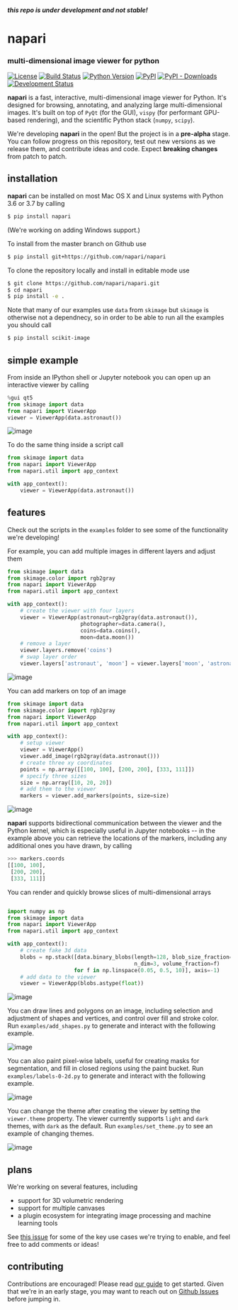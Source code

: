 #### **_this repo is under development and not stable!_**

# napari

### multi-dimensional image viewer for python

[![License](https://img.shields.io/pypi/l/napari.svg)](https://github.com/napari/napari/raw/master/LICENSE)
[![Build Status](https://api.cirrus-ci.com/github/Napari/napari.svg)](https://cirrus-ci.com/napari/napari)
[![Python Version](https://img.shields.io/pypi/pyversions/napari.svg)](https://python.org)
[![PyPI](https://img.shields.io/pypi/v/napari.svg)](https://pypi.org/project/napari)
[![PyPI - Downloads](https://img.shields.io/pypi/dm/napari.svg)](https://pypistats.org/packages/napari)
[![Development Status](https://img.shields.io/pypi/status/napari.svg)](https://github.com/napari/napari)

**napari** is a fast, interactive, multi-dimensional image viewer for Python. It's designed for browsing, annotating, and analyzing large multi-dimensional images. It's built on top of `PyQt` (for the GUI), `vispy` (for performant GPU-based rendering), and the scientific Python stack (`numpy`, `scipy`).

We're developing **napari** in the open! But the project is in a **pre-alpha** stage. You can follow progress on this repository, test out new versions as we release them, and contribute ideas and code. Expect **breaking changes** from patch to patch.

## installation

**napari** can be installed on most Mac OS X and Linux systems with Python 3.6 or 3.7 by calling 

```sh
$ pip install napari
```

(We're working on adding Windows support.)

To install from the master branch on Github use

```sh
$ pip install git+https://github.com/napari/napari
```

To clone the repository locally and install in editable mode use

```sh
$ git clone https://github.com/napari/napari.git
$ cd napari
$ pip install -e .
```

Note that many of our examples use `data` from `skimage` but `skimage` is otherwise not a dependnecy, so in order to be able to run all the examples you should call

```sh
$ pip install scikit-image
```

## simple example

From inside an IPython shell or Jupyter notebook you can open up an interactive viewer by calling

```python
%gui qt5
from skimage import data
from napari import ViewerApp
viewer = ViewerApp(data.astronaut())
```

![image](resources/screenshot-add-image.png)

To do the same thing inside a script call

```python
from skimage import data
from napari import ViewerApp
from napari.util import app_context

with app_context():
    viewer = ViewerApp(data.astronaut())
```

## features

Check out the scripts in the `examples` folder to see some of the functionality we're developing!

For example, you can add multiple images in different layers and adjust them

```python
from skimage import data
from skimage.color import rgb2gray
from napari import ViewerApp
from napari.util import app_context

with app_context():
    # create the viewer with four layers
    viewer = ViewerApp(astronaut=rgb2gray(data.astronaut()),
                       photographer=data.camera(),
                       coins=data.coins(),
                       moon=data.moon())
    # remove a layer
    viewer.layers.remove('coins')
    # swap layer order
    viewer.layers['astronaut', 'moon'] = viewer.layers['moon', 'astronaut']
```

![image](resources/screenshot-layers.png)

You can add markers on top of an image

```python
from skimage import data
from skimage.color import rgb2gray
from napari import ViewerApp
from napari.util import app_context

with app_context():
    # setup viewer
    viewer = ViewerApp()
    viewer.add_image(rgb2gray(data.astronaut()))
    # create three xy coordinates
    points = np.array([[100, 100], [200, 200], [333, 111]])
    # specify three sizes
    size = np.array([10, 20, 20])
    # add them to the viewer
    markers = viewer.add_markers(points, size=size)
```

![image](resources/screenshot-add-markers.png)

**napari** supports bidirectional communication between the viewer and the Python kernel, which is especially useful in Jupyter notebooks -- in the example above you can retrieve the locations of the markers, including any additional ones you have drawn, by calling

```python
>>> markers.coords
[[100, 100],
 [200, 200],
 [333, 111]]
```

You can render and quickly browse slices of multi-dimensional arrays

```python

import numpy as np
from skimage import data
from napari import ViewerApp
from napari.util import app_context

with app_context():
    # create fake 3d data
    blobs = np.stack([data.binary_blobs(length=128, blob_size_fraction=0.05,
                                        n_dim=3, volume_fraction=f)
                     for f in np.linspace(0.05, 0.5, 10)], axis=-1)
    # add data to the viewer
    viewer = ViewerApp(blobs.astype(float))
```

![image](resources/screenshot-nD-image.png)

You can draw lines and polygons on an image, including selection and adjustment of shapes and vertices, and control over fill and stroke color. Run `examples/add_shapes.py` to generate and interact with the following example.

![image](resources/screenshot-add-shapes.png)

You can also paint pixel-wise labels, useful for creating masks for segmentation, and fill in closed regions using the paint bucket. Run `examples/labels-0-2d.py` to generate and interact with the following example.

![image](resources/screenshot-add-labels.png)

You can change the theme after creating the viewer by setting the `viewer.theme` property. The viewer currently supports `light` and `dark` themes, with `dark` as the default. Run `examples/set_theme.py` to see an example of changing themes.

![image](resources/screenshot-set-theme.png)

## plans

We're working on several features, including 

- support for 3D volumetric rendering
- support for multiple canvases
- a plugin ecosystem for integrating image processing and machine learning tools

See [this issue](https://github.com/napari/napari/issues/141) for some of the key use cases we're trying to enable, and feel free to add comments or ideas!

## contributing

Contributions are encouraged! Please read [our guide](https://github.com/napari/napari/blob/master/CONTRIBUTING.md) to get started. Given that we're in an early stage, you may want to reach out on [Github Issues](https://github.com/napari/napari/issues) before jumping in.
